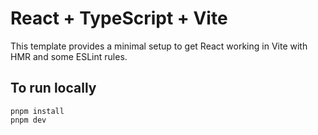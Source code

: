 # React + TypeScript + Vite

This template provides a minimal setup to get React working in Vite with HMR and some ESLint rules.

## To run locally

```
pnpm install
pnpm dev
```
